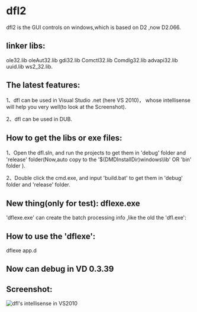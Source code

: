 dfl2
====
dfl2 is the GUI controls on windows,which is based on D2 ,now D2.066.

linker libs:
---
ole32.lib oleAut32.lib gdi32.lib Comctl32.lib Comdlg32.lib advapi32.lib uuid.lib ws2_32.lib.

The latest features:
---
1、dfl can be used in Visual Studio .net (here VS 2010)， whose intellisense will help you very well(to look at the Screenshot).

2、dfl can be used in DUB. 

How to get the libs or exe files:
---
1、Open the dfl.sln, and run the projects to get them in 'debug' folder and 'release' folder(Now,auto copy to the '$(DMDInstallDir)windows\lib' OR 'bin' folder ).

2、Double click the cmd.exe, and input 'build.bat' to get them in 'debug' folder and 'release' folder.



New thing(only for test):  dflexe.exe 
---
'dflexe.exe' can create the batch processing info ,like the old the 'dfl.exe':

How to use the 'dflexe':
--- 
  dflexe app.d

Now can debug in VD 0.3.39
---

  Screenshot:
---
  ![dfl's intellisense in VS2010](https://raw.githubusercontent.com/FrankLIKE/dfl2/master/Images/dflpart.png)

